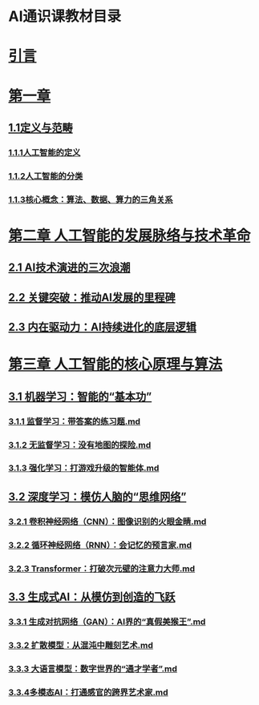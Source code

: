 # AI通识课教材目录
# [引言](AI通识课教材/引言.md)
# [第一章](AI通识课教材/第一章人工智能基础概念)
## [1.1定义与范畴](1.1定义与范畴)
### [1.1.1人工智能的定义](1.1.1人工智能的定义.md)
### [1.1.2人工智能的分类](1.1.2人工智能的分类)
### [1.1.3核心概念：算法、数据、算力的三角关系](算法、数据、算力的三角关系.md)
# [第二章 人工智能的发展脉络与技术革命](第二章人工智能的发展脉络与技术革命)
## [2.1 AI技术演进的三次浪潮](2.1AI技术演进的三次浪潮)
## [2.2 关键突破：推动AI发展的里程碑​](2.2关键突破：推动AI发展的里程碑​)
## [2.3 内在驱动力：AI持续进化的底层逻辑](2.3内在驱动力：AI持续进化的底层逻辑)
# [第三章 人工智能的核心原理与算法](第三章人工智能的核心原理与算法)
## [3.1 机器学习：智能的“基本功”](3.1机器学习：智能的“基本功”)
### [3.1.1 监督学习：带答案的练习题.md](3.1.1监督学习：带答案的练习题.md)
### [3.1.2 无监督学习：没有地图的探险.md](3.1.2无监督学习：没有地图的探险.md)
### [3.1.3 强化学习：打游戏升级的智能体.md](3.1.3强化学习：打游戏升级的智能体.md)
## [3.2 深度学习：模仿人脑的“思维网络”​](3.2深度学习：模仿人脑的“思维网络”​)
### [3.2.1 卷积神经网络（CNN）：图像识别的火眼金睛.md](3.2.1卷积神经网络（CNN）：图像识别的火眼金睛.md)
### [3.2.2 循环神经网络（RNN）：会记忆的预言家.md](3.2.2循环神经网络（RNN）：会记忆的预言家.md)
### [3.2.3 Transformer：打破次元壁的注意力大师.md](3.2.3Transformer：打破次元壁的注意力大师.md)
## [3.3 生成式AI：从模仿到创造的飞跃​](3.3生成式AI：从模仿到创造的飞跃)
### [3.3.1 生成对抗网络（GAN）：AI界的“真假美猴王”.md](3.3.1生成对抗网络（GAN）：AI界的“真假美猴王”.md)
### [3.3.2 扩散模型：从混沌中雕刻艺术.md](3.3.2扩散模型：从混沌中雕刻艺术.md)
### [3.3.3 大语言模型：数字世界的“通才学者”​.md](3.3.3大语言模型：数字世界的“通才学者”​.md)
### [3.3.4多模态AI：打通感官的跨界艺术家.md](3.3.4多模态AI：打通感官的跨界艺术家.md)
